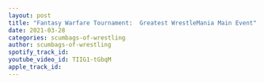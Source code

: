 ```yaml
---
layout: post
title: "Fantasy Warfare Tournament:  Greatest WrestleMania Main Event"
date: 2021-03-28
categories: scumbags-of-wrestling
author: scumbags-of-wrestling
spotify_track_id: 
youtube_video_id: TIIG1-tGbqM
apple_track_id: 
---
```

